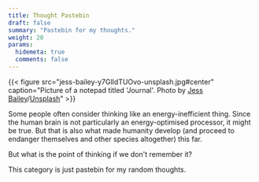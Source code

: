 ```yaml
---
title: Thought Pastebin
draft: false
summary: "Pastebin for my thoughts."
weight: 20
params:
  hidemeta: true
  comments: false
---
```

{{< figure src="jess-bailey-y7GlIdTUOvo-unsplash.jpg#center" caption="Picture of a notepad titled 'Journal'. Photo by [Jess Bailey](https://unsplash.com/@jessbaileydesigns)/[Unsplash](https://unsplash.com)" >}}

Some people often consider thinking like an energy-inefficient thing. Since the human brain is not particularly an energy-optimised processor, it might be true. But that is also what made humanity develop (and proceed to endanger themselves and other species altogether) this far.

But what is the point of thinking if we don't remember it?

This category is just pastebin for my random thoughts.
